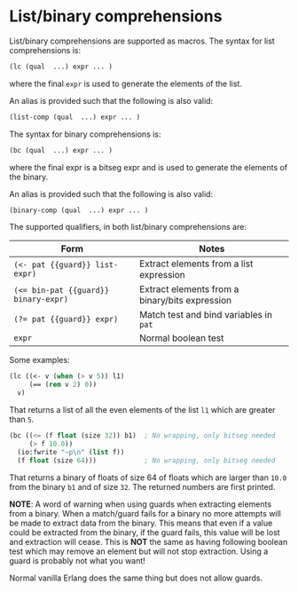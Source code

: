 # List/binary comprehensions

List/binary comprehensions are supported as macros. The syntax for
list comprehensions is:

```lisp
(lc (qual  ...) expr ... )
```

where the final ``expr`` is used to generate the elements of the list.

An alias is provided such that the following is also valid:

```lisp
(list-comp (qual  ...) expr ... )
```

The syntax for binary comprehensions is:

```lisp
(bc (qual  ...) expr ... )
```

where the final expr is a bitseg expr and is used to generate the
elements of the binary.

An alias is provided such that the following is also valid:

```lisp
(binary-comp (qual  ...) expr ... )
```


The supported qualifiers, in both list/binary comprehensions are:

| Form | Notes |
| -- | -- |
| ``(<- pat {{guard}} list-expr)`` | Extract elements from a list expression |
| ``(<= bin-pat {{guard}} binary-expr)`` | Extract elements from a binary/bits expression|
| ``(?= pat {{guard}} expr)`` | Match test and bind variables in ``pat`` |
| ``expr`` | Normal boolean test |

Some examples:

```lisp
(lc ((<- v (when (> v 5)) l1)
     (== (rem v 2) 0))
  v)
```

That returns a list of all the even elements of the list ``l1`` which are
greater than ``5``.

```lisp
(bc ((<= (f float (size 32)) b1)  ; No wrapping, only bitseg needed
     (> f 10.0))
  (io:fwrite "~p\n" (list f))
  (f float (size 64)))            ; No wrapping, only bitseg needed
```

That returns a binary of floats of size 64 of floats which are larger than
``10.0`` from the binary ``b1`` and of size ``32``. The returned numbers 
are first printed.

**NOTE**: A word of warning when using guards when extracting elements 
from a binary.  When a match/guard fails for a binary no more attempts 
will be made to extract data from the binary. This means that even if a
value could be extracted from the binary, if the guard fails, this value
will be lost and extraction will cease. This is **NOT** the same as
having following boolean test which may remove an element but will not
stop extraction. Using a guard is probably not what you want!

Normal vanilla Erlang does the same thing but does not allow guards.

